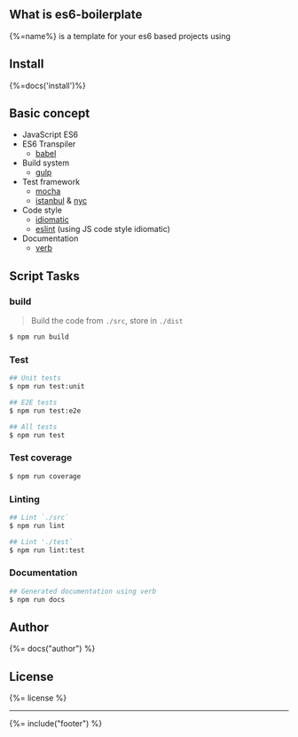## What is es6-boilerplate

{%=name%} is a template for your es6 based projects using

## Install
{%=docs('install')%}

## Basic concept

* JavaScript ES6
* ES6 Transpiler
  * [babel](https://babeljs.io/)
* Build system
  * [gulp](http://gulpjs.com/)
* Test framework
  * [mocha](https://mochajs.org/)
  * [istanbul](https://istanbul.js.org/) & [nyc](https://github.com/istanbuljs/nyc)
* Code style
  * [idiomatic](https://github.com/rwaldron/idiomatic.js/)
  * [eslint](http://eslint.org/) (using JS code style idiomatic)
* Documentation
  * [verb](https://github.com/verbose/verb)

## Script Tasks

### build

> Build the code from `./src`, store in `./dist`

```sh
$ npm run build
```

### Test

```sh
## Unit tests
$ npm run test:unit

## E2E tests
$ npm run test:e2e

## All tests
$ npm run test
```

### Test coverage

```sh
$ npm run coverage
```

### Linting

```sh
## Lint `./src`
$ npm run lint

## Lint './test`
$ npm run lint:test
```

### Documentation

```sh
## Generated documentation using verb
$ npm run docs
```


## Author
{%= docs("author") %}

## License
{%= license %}

***

{%= include("footer") %}

